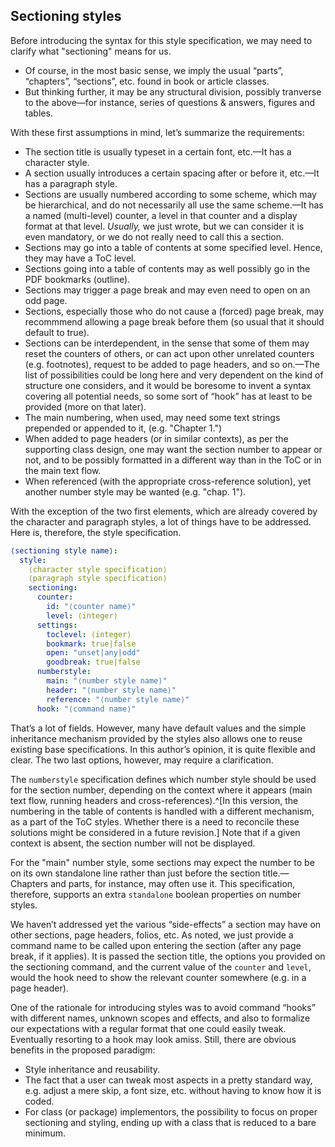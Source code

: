 ## Sectioning styles

Before introducing the syntax for this style specification, we may need to clarify
what "sectioning" means for us.

 - Of course, in the most basic sense, we imply the usual “parts”, “chapters”,
   “sections”, etc. found in book or article classes.
 - But thinking further, it may be any structural division, possibly tranverse
   to the above—for instance, series of questions & answers, figures and tables.

With these first assumptions in mind, let’s summarize the requirements:

 - The section title is usually typeset in a certain font, etc.—It has a character style.
 - A section usually introduces a certain spacing after or before it, etc.—It has a
   paragraph style.
 - Sections are usually numbered according to some scheme, which may be hierarchical,
   and do not necessarily all use the same scheme.—It has a named (multi-level) counter,
   a level in that counter and a display format at that level. _Usually,_ we just wrote,
   but we can consider it is even mandatory, or we do not really need to call this
   a section.
 - Sections may go into a table of contents at some specified level. Hence, they may
   have a ToC level.
 - Sections going into a table of contents may as well possibly go in the PDF bookmarks
   (outline).
 - Sections may trigger a page break and may even need to open on an odd page.
 - Sections, especially those who do not cause a (forced) page break, may recommmend
   allowing a page break before them (so usual that it should default to true).
 - Sections can be interdependent, in the sense that some of them may reset the counters
   of others, or can act upon other unrelated counters (e.g. footnotes), request to be added
   to page headers, and so on.—The list of possibilities could be long here and very dependent on the kind of structure one considers, and it would be boresome to invent a
   syntax covering all potential needs, so some sort of “hook” has at least to be provided
   (more on that later).
-  The main numbering, when used, may need some text strings prepended or appended to it,
   (e.g. "Chapter 1.")
 - When added to page headers (or in similar contexts), as per the supporting class
   design, one may want the section number to appear or not, and to be possibly
   formatted in a different way than in the ToC or in the main text flow.
 - When referenced (with the appropriate cross-reference solution), yet another number
   style may be wanted (e.g. "chap. 1").

With the exception of the two first elements, which are already covered by the character
and paragraph styles, a lot of things have to be addressed.
Here is, therefore, the style specification.

```yaml
⟨sectioning style name⟩:
  style:
    ⟨character style specification⟩
    ⟨paragraph style specification⟩
    sectioning:
      counter:
        id: "⟨counter name⟩"
        level: ⟨integer⟩
      settings:
        toclevel: ⟨integer⟩
        bookmark: true|false
        open: "unset|any|odd"
        goodbreak: true|false
      numberstyle:
        main: "⟨number style name⟩"
        header: "⟨number style name⟩"
        reference: "⟨number style name⟩"
      hook: "⟨command name⟩"
```

That’s a lot of fields. However, many have default values and the simple
inheritance mechanism provided by the styles also allows one to reuse existing
base specifications. In this author’s opinion, it is quite flexible and clear.
The two last options, however, may require a clarification.

The `numberstyle` specification defines which number style should be used for
the section number, depending on the context where it appears (main text flow,
running headers and cross-references).^[In this version, the
numbering in the table of contents is handled with a different mechanism,
as a part of the ToC styles. Whether there is a need to reconcile these
solutions might be considered in a future revision.]
Note that if a given context is absent, the section number will not be displayed.

For the "main" number style, some sections may expect the number to be on its
own standalone line rather than just before the section title.—Chapters and parts,
for instance, may often use it. This specification, therefore, supports an extra
`standalone` boolean properties on number styles.

We haven’t addressed yet the various “side-effects” a section may have on other sections,
page headers, folios, etc. As noted, we just provide a command name to be called upon
entering the section (after any page break, if it applies). It is passed the section title,
the options you provided on the sectioning command, and the current value of the
`counter` and `level`, would the hook need to show the relevant counter
somewhere (e.g. in a page header).

One of the rationale for introducing styles was to avoid command “hooks” with different
names, unknown scopes and effects, and also to formalize our expectations with a
regular format that one could easily tweak. Eventually resorting to a hook may look amiss.
Still, there are obvious benefits in the proposed paradigm:

 - Style inheritance and reusability.
 - The fact that a user can tweak most aspects in a pretty standard way, e.g.
   adjust a mere skip, a font size, etc. without having to know how it is coded.
 - For class (or package) implementors, the possibility to focus on proper
   sectioning and styling, ending up with a class that is reduced to a bare
   minimum.

